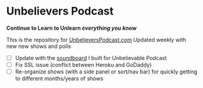 # Unbelievers Podcast
**Continue to Learn to Unlearn _everything you know_**

This is the repository for [UnbelieversPodcast.com](https://www.unbelieverspodcast.com/)
Updated weekly with new new shows and polls

- [ ] Update with the [soundboard](http://unbelievablesoundboard.com/) I built for Unbelievable Podcast
- [ ] Fix SSL issue (conflict between Heroku and GoDaddy)
- [ ] Re-organize shows (with a side panel or sort/nav bar) for quickly getting to different months/years of shows
